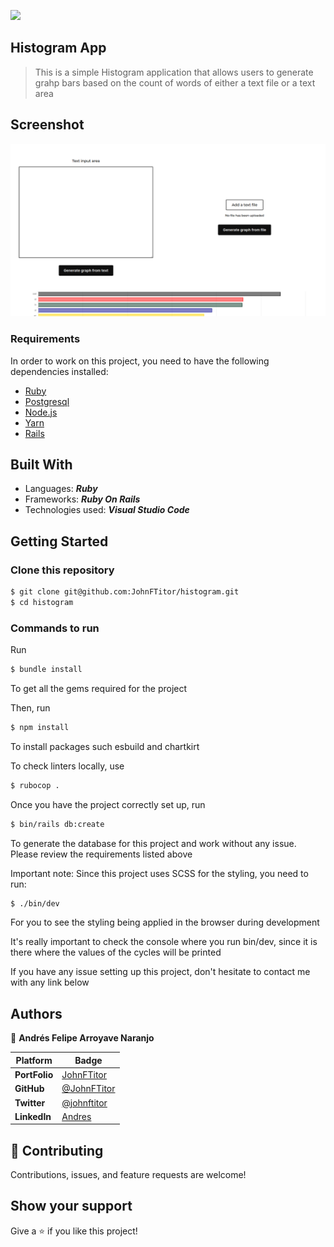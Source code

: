 ![](https://img.shields.io/static/v1?label=BY&message=JohnFTitor&color=blue)

## Histogram App

> This is a simple Histogram application that allows users to generate grahp bars based on the count of words of either a text file or a text area  

## Screenshot

![App screenshot](./page_screenshot.png)

### Requirements
In order to work on this project, you need to have the following dependencies installed: 

- [Ruby](https://www.ruby-lang.org/en/) 
- [Postgresql](https://www.postgresql.org/)
- [Node.js](https://nodejs.org/en/)
- [Yarn](https://yarnpkg.com/)
- [Rails](https://rubyonrails.org/)

## Built With

- Languages: _**Ruby**_
- Frameworks: _**Ruby On Rails**_
- Technologies used: _**Visual Studio Code**_

## Getting Started

### Clone this repository

```bash
$ git clone git@github.com:JohnFTitor/histogram.git
$ cd histogram
```

### Commands to run

Run 
```bash
$ bundle install 
```

To get all the gems required for the project

Then, run

```bash
$ npm install 
```
To install packages such esbuild and chartkirt

To check linters locally, use
```bash
$ rubocop .
```

Once you have the project correctly set up, run 
```bash
$ bin/rails db:create
```

To generate the database for this project and work without any issue. Please review the requirements listed above   

Important note: Since this project uses SCSS for the styling, you need to run: 

```bash
$ ./bin/dev
```

For you to see the styling being applied in the browser during development

It's really important to check the console where you run bin/dev, since it is there where the values of the cycles will be printed

If you have any issue setting up this project, don't hesitate to contact me with any link below

## Authors

:bust_in_silhouette: **Andrés Felipe Arroyave Naranjo**

 Platform | Badge |
 --- | --- |
 **PortFolio**    | [JohnFTitor](https://johnftitor.me/)
 **GitHub**    | [@JohnFTitor](https://github.com/JohnFTitor)
 **Twitter**   | [@johnftitor](https://twitter.com/johnftitor)
 **LinkedIn**  | [Andres](https://www.linkedin.com/in/andresarroyavenaranjo/?locale=en_US)

## 🤝 Contributing

Contributions, issues, and feature requests are welcome!

## Show your support

Give a ⭐️ if you like this project!
